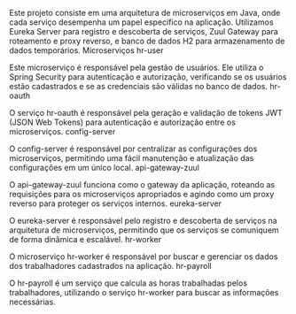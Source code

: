 Este projeto consiste em uma arquitetura de microserviços em Java, onde cada serviço desempenha um papel específico na aplicação. Utilizamos Eureka Server para registro e descoberta de serviços, Zuul Gateway para roteamento e proxy reverso, e banco de dados H2 para armazenamento de dados temporários.
Microserviços
hr-user

Este microserviço é responsável pela gestão de usuários. Ele utiliza o Spring Security para autenticação e autorização, verificando se os usuários estão cadastrados e se as credenciais são válidas no banco de dados.
hr-oauth

O serviço hr-oauth é responsável pela geração e validação de tokens JWT (JSON Web Tokens) para autenticação e autorização entre os microserviços.
config-server

O config-server é responsável por centralizar as configurações dos microserviços, permitindo uma fácil manutenção e atualização das configurações em um único local.
api-gateway-zuul

O api-gateway-zuul funciona como o gateway da aplicação, roteando as requisições para os microserviços apropriados e agindo como um proxy reverso para proteger os serviços internos.
eureka-server

O eureka-server é responsável pelo registro e descoberta de serviços na arquitetura de microserviços, permitindo que os serviços se comuniquem de forma dinâmica e escalável.
hr-worker

O microserviço hr-worker é responsável por buscar e gerenciar os dados dos trabalhadores cadastrados na aplicação.
hr-payroll

O hr-payroll é um serviço que calcula as horas trabalhadas pelos trabalhadores, utilizando o serviço hr-worker para buscar as informações necessárias.

